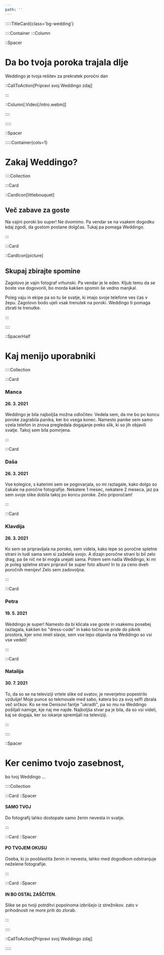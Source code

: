 ```yaml
---
path: ''
---
```



:::::TitleCard{class='bg-wedding'}



::::Container
:::Column

::Spacer
# Da bo tvoja poroka trajala dlje

Weddingo je tvoja rešitev za prekratek poročni dan

::CallToAction[Pripravi svoj Weddingo zdaj]

:::

::Column[:Video[/intro.webm]]

::::


:::::




::Spacer




:::::Container{cols=1}

# Zakaj Weddingo?


::::Collection


:::Card

::CardIcon[littlebouquet]

## Več zabave za goste

Na vajini poroki bo super! Ne dvomimo. Pa vendar se na vsakem dogodku kdaj zgodi, da gostom postane dolgčas. Tukaj pa pomaga Weddingo.

:::

:::Card

::CardIcon[picture]

## Skupaj zbirajte spomine

Zagotovo je vajin fotograf vrhunski. Pa vendar je le eden. Kljub temu da se boste vse dogovorili, bo morda kakšen spomin še vedno manjkal. 

Poleg vaju in ekipe pa so tu še svatje, ki imajo svoje telefone ves čas v žepu. Zagotovo bodo ujeli vsak trenutek na poroki. Weddingo ti pomaga zbrati te trenutke.

:::

::::

::SpacerHalf


# Kaj menijo uporabniki

::::Collection



:::Card

### Manca

#### 26. 3. 2021

Weddingo je bila najboljša možna odločitev. Vedela sem, da me bo po koncu poroke zagrabila panika, ker bo vsega konec. Namesto panike sem samo vzela telefon in znova pregledala dogajanje preko slik, ki so jih objavili svatje. Takoj sem bila pomirjena.

:::

:::Card

### Daša

#### 26. 3. 2021

Vse kolegice, s katerimi sem se pogovarjala, so mi razlagale, kako dolgo so čakale na poročne fotografije. Nekatere 1 mesec, nekatere 2 meseca, jaz pa sem svoje slike dobila takoj po koncu poroke. Zelo priporočam!

:::

:::Card

### Klavdija

#### 26. 3. 2021

Ko sem se pripravljala na poroko, sem videla, kako lepe so poročne spletne strani in tudi sama sem si zaželela svojo. A dizajn poročne
strani bi bil zelo drag, pa še nič ne bi mogla urejati sama. Potem sem našla Weddingo, ki mi je poleg spletne strani pripravil še super foto album! In to za ceno dveh poročnih menijev! Zelo sem zadovoljna.

:::


:::Card 


### Petra

#### 19. 5. 2021

Weddingo je super! Namesto da bi klicala vse goste in vsakemu posebej razlagala, kakšen bo "dress-code" in kako točno se pride do piknik prostora, kjer smo imeli slavje, sem vse lepo objavila na Weddingo so vsi vse vedeli!

:::


:::Card 

### Natalija

#### 30. 7. 2021

To, da so se na televiziji vrtele slike od svatov, je neverjetno popestrilo vzdušje! Moje punce so tekmovale med sabo, katera bo za svoj selfi zbrala več srčkov. Ko se me Denisovi fantje
"ukradli", pa so mu na Weddingo pošiljali namige,  kje naj me najde. Najboljša stvar pa je bila, da so vsi videli, kaj se dogaja, ker so iskanje spremljali na televiziji.

:::

::::


::Spacer
# Ker cenimo tvojo zasebnost,

bo tvoj Weddingo ...

::::Collection

:::Card
::Spacer

#### SAMO TVOJ
Do fotografij lahko dostopate samo
ženin nevesta in svatje.

:::

:::Card
::Spacer
#### PO TVOJEM OKUSU
Oseba, ki jo pooblastita 
ženin in nevesta, lahko med 
dogodkom odstranjuje neželene 
fotografije.

:::

:::Card
::Spacer
#### IN BO OSTAL ZAŠČITEN.
Slike se po tvoji potrditvi
popolnoma izbrišejo iz strežnikov.
zato v prihodnosti ne more priti do
zlorab.

:::

::::

::CallToAction[Pripravi svoj Weddingo zdaj]


:::::